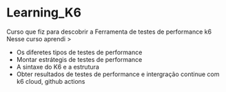 # Learning_K6

Curso que fiz para descobrir a Ferramenta de testes de performance k6 
Nesse curso aprendi >
-  Os diferetes tipos de testes de performance
-  Montar estrátegis de testes de performance
-  A sintaxe do K6 e a estrutura
-  Obter resultados de testes de performance e intergração continue com k6 cloud, github actions